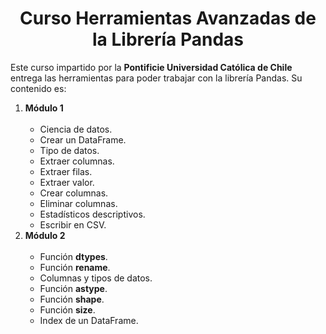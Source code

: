 <h1 align="center">Curso Herramientas Avanzadas de la Librería Pandas</h1>
<p>Este curso impartido por la <b>Pontificie Universidad Católica de Chile</b> entrega las herramientas para poder trabajar con la librería Pandas. Su contenido es:  <p/>
<p>
<ol>
  <li><b>Módulo 1</b><br><br>
    <ul>
      <li>Ciencia de datos.</li>
      <li>Crear un DataFrame.</li>
      <li>Tipo de datos.</li>
      <li>Extraer columnas.</li>
      <li>Extraer filas.</li>
      <li>Extraer valor.</li>
      <li>Crear columnas.</li>
      <li>Eliminar columnas.</li>
      <li>Estadísticos descriptivos.</li>
      <li>Escribir en CSV.</li>
    </ul>
  </li>
  <li><b>Módulo 2</b><br><br>
    <ul>
      <li>Función <b>dtypes</b>.</li>
      <li>Función <b>rename</b>.</li>
      <li>Columnas y tipos de datos.</li>
      <li>Función <b>astype</b>.</li>
      <li>Función <b>shape</b>.</li>
      <li>Función <b>size</b>.</li>
      <li>Index de un DataFrame.</li>
    </ul>
  </li>
</ol>
</p>
  
